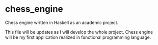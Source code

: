 # chess_engine
Chess engine written in Haskell as an academic project.

This file will be updates as I will develop the whole project. Chess engine will be my first application realized in functional programming language.
